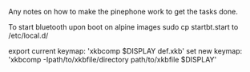 Any notes on how to make the pinephone work to get the tasks done.

To start bluetooth upon boot on alpine images
sudo cp startbt.start to /etc/local.d/

export current keymap: 'xkbcomp $DISPLAY def.xkb'
set new keymap: 'xkbcomp -Ipath/to/xkbfile/directory path/to/xkbfile $DISPLAY'

